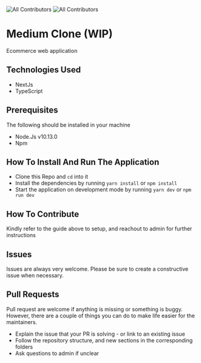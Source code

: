 ![All Contributors](https://img.shields.io/badge/licence-MIT-brightgreen)
![All Contributors](https://img.shields.io/badge/PRs-welcome-brightgreen)

# Medium Clone (WIP)
Ecommerce web application

## Technologies Used
- NextJs
- TypeScript

## Prerequisites
The following should be installed in your machine

- Node.Js v10.13.0
- Npm

## How To Install And Run The Application
- Clone this Repo and `cd` into it
- Install the dependencies by running `yarn install` or `npm install`
- Start the application on development mode by running `yarn dev` or `npm run dev`

## How To Contribute
Kindly refer to the guide above to setup, and reachout to admin for further instructions

## Issues
Issues are always very welcome. Please be sure to create a constructive issue when necessary.

## Pull Requests
Pull request are welcome if anything is missing or something is buggy. However, there are a couple of things you can do to make life easier for the maintainers.

 - Explain the issue that your PR is solving - or link to an existing issue
 - Follow the repository structure, and new sections in the corresponding folders
 - Ask questions to admin if unclear